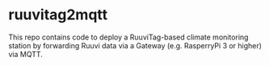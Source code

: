 # ruuvitag2mqtt
This repo contains code to deploy a RuuviTag-based climate monitoring station by forwarding Ruuvi data via a Gateway (e.g. RasperryPi 3 or higher) via MQTT.
